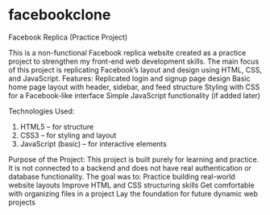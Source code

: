 # facebookclone
Facebook Replica (Practice Project)

This is a non-functional Facebook replica website created as a practice project to strengthen my front-end web development skills. The main focus of this project is replicating Facebook’s layout and design using HTML, CSS, and JavaScript.
Features:
Replicated login and signup page design
Basic home page layout with header, sidebar, and feed structure
Styling with CSS for a Facebook-like interface
Simple JavaScript functionality (if added later)

Technologies Used:
1) HTML5 – for structure
2) CSS3 – for styling and layout
3) JavaScript (basic) – for interactive elements

Purpose of the Project:
This project is built purely for learning and practice. It is not connected to a backend and does not have real authentication or database functionality.
The goal was to:
Practice building real-world website layouts
Improve HTML and CSS structuring skills
Get comfortable with organizing files in a project
Lay the foundation for future dynamic web projects
